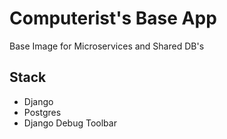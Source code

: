 # Computerist's Base App
Base Image for Microservices and Shared DB's

## Stack
* Django
* Postgres
* Django Debug Toolbar
